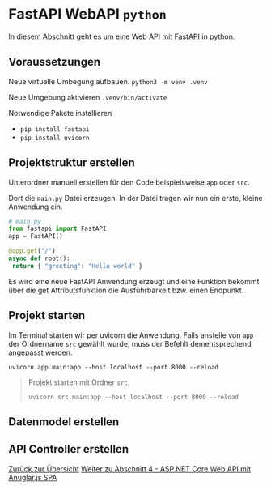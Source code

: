 # FastAPI WebAPI `python`

In diesem Abschnitt geht es um eine Web API mit [FastAPI](https://fastapi.tiangolo.com) in python.

## Voraussetzungen

Neue virtuelle Umbegung aufbauen.
`python3 -m venv .venv`

Neue Umgebung aktivieren
`.venv/bin/activate`

Notwendige Pakete installieren

- `pip install fastapi`
- `pip install uvicorn`

## Projektstruktur erstellen

Unterordner manuell erstellen für den Code beispielsweise `app` oder `src`.

Dort die `main.py` Datei erzeugen.
In der Datei tragen wir nun ein erste, kleine Anwendung ein.

```python
# main.py
from fastapi import FastAPI
app = FastAPI()

@app.get("/")
async def root():
 return { "greeting": "Hello world" }
```

Es wird eine neue FastAPI Anwendung erzeugt und eine Funktion bekommt über die get Attributsfunktion die Ausführbarkeit bzw. einen Endpunkt.

## Projekt starten

Im Terminal starten wir per uvicorn die Anwendung.
Falls anstelle von `app` der Ordnername `src` gewählt wurde, muss der Befehlt dementsprechend angepasst werden.

`uvicorn app.main:app --host localhost --port 8000 --reload`

> Projekt starten mit Ordner `src`.
>
> `uvicorn src.main:app --host localhost --port 8000 --reload`

## Datenmodel erstellen

## API Controller erstellen

[Zurück zur Übersicht](README.md)
[Weiter zu Abschnitt 4 - ASP.NET Core Web API mit Anuglar.js SPA](abschnitt-4.md)
